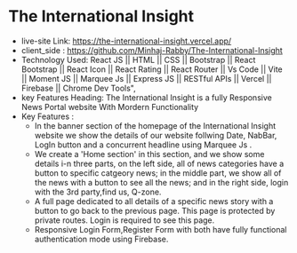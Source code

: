 # The International Insight
        
- live-site Link: https://the-international-insight.vercel.app/
- client_side : https://github.com/Minhaj-Rabby/The-International-Insight
- Technology Used: React JS || HTML || CSS || Bootstrap || React Bootstrap || React Icon || React Rating || React Router || Vs Code || Vite || Moment JS || Marquee Js || Express JS || RESTful APIs || Vercel || Firebase || Chrome Dev Tools",
- key Features Heading: The International Insight is a fully Responsive News Portal website With Mordern Functionality
- Key Features :
  - In the banner section of the homepage of the International Insight website we show the details of our website follwing Date, NabBar, LogIn button and a concurrent headline using Marquee Js .
  - We create a 'Home section' in this section, and we show some details i-n three parts, on the left side, all of news categories have a button to specific catgeory news; in the middle part, we show all of the news with a button to see all the news; and in the right side, login with the 3rd party,find us, Q-zone.
  - A full page dedicated to all details of a specific news story with a button to go back to the previous page. This page is protected by private routes. Login is required to see this page.
  -  Responsive Login Form,Register Form with both have fully functional authentication mode using Firebase.
